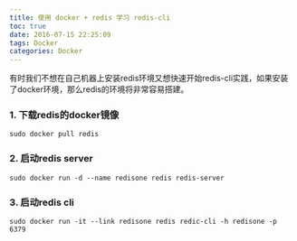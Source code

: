 ```yaml
---
title: 使用 docker + redis 学习 redis-cli
toc: true
date: 2016-07-15 22:25:09
tags: Docker
categories: Docker
---
```


有时我们不想在自己机器上安装redis环境又想快速开始redis-cli实践，如果安装了docker环境，那么redis的环境将非常容易搭建。
### 1. 下载redis的docker镜像
```shell
sudo docker pull redis
```

### 2. 启动redis server
```shell
sudo docker run -d --name redisone redis redis-server
```

### 3. 启动redis cli
```shell
sudo docker run -it --link redisone redis redic-cli -h redisone -p 6379
```
